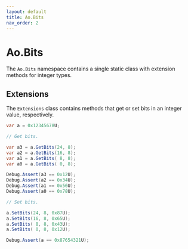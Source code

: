```yaml
---
layout: default
title: Ao.Bits
nav_order: 2
---
```


# Ao.Bits

The ``Ao.Bits`` namespace contains a single static class with extension methods for integer types.

## Extensions

The ``Extensions`` class contains methods that get or set bits in an integer value, respectively.

```c#
var a = 0x12345678U;

// Get bits.

var a3 = a.GetBits(24, 8);
var a2 = a.GetBits(16, 8);
var a1 = a.GetBits( 8, 8);
var a0 = a.GetBits( 0, 8);

Debug.Assert(a3 == 0x12U);
Debug.Assert(a2 == 0x34U);
Debug.Assert(a1 == 0x56U);
Debug.Assert(a0 == 0x78U);

// Set bits.

a.SetBits(24, 8, 0x87U);
a.SetBits(16, 8, 0x65U);
a.SetBits( 8, 8, 0x43U);
a.SetBits( 0, 8, 0x12U);

Debug.Assert(a == 0x87654321U);
```
